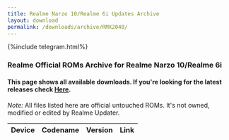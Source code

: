 ```yaml
---
title: Realme Narzo 10/Realme 6i Updates Archive
layout: download
permalink: /downloads/archive/RMX2040/
---
```


{%include telegram.html%}

<div class="col-12 mx-auto">
    <h3 class="title bg-light p-2 rounded">Realme Official ROMs Archive for Realme Narzo 10/Realme 6i</h3>
    <h4>This page shows all available downloads. If you're looking for the latest releases check
        <a href="/downloads/latest/RMX2040/">Here</a>.</h4>
    <p><i>Note: </i>All files listed here are official untouched ROMs.
        It's not owned, modified or edited by Realme Updater.</p>
    <div class="table-responsive-md" id="table-wrapper">
        <table id="downloads" class="display dt-responsive compact table table-striped table-hover table-sm">
            <thead class="thead-dark">
                <tr>
                    <th>Device</th>
                    <th>Codename</th>
                    <th>Version</th>
                    <th>Link</th>
                </tr>
            </thead>
            <script>loadArchive("RMX2040")</script>
        </table>
    </div>
</div>
